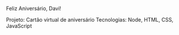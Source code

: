 Feliz Aniversário, Davi!

Projeto: Cartão virtual de aniversário
Tecnologias: Node, HTML, CSS, JavaScript

